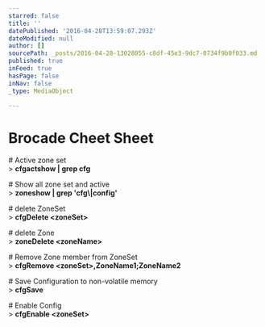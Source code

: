 ```yaml
---
starred: false
title: ''
datePublished: '2016-04-28T13:59:07.293Z'
dateModified: null
author: []
sourcePath: _posts/2016-04-28-13028055-c8df-45e3-9dc7-0734f9b0f033.md
published: true
inFeed: true
hasPage: false
inNav: false
_type: MediaObject

---
```

# Brocade Cheet Sheet

\# Active zone set  
\> **cfgactshow | grep cfg**

\# Show all zone set and active  
\> **zoneshow | grep 'cfg\\|config'**

\# delete ZoneSet  
\> **cfgDelete <zoneSet\>**

\# delete Zone  
\> **zoneDelete <zoneName\>**

\# Remove Zone member from ZoneSet  
\> **cfgRemove <zoneSet\>,ZoneName1;ZoneName2**

\# Save Configuration to non-volatile memory  
\> **cfgSave**

\# Enable Config  
\> **cfgEnable <zoneSet\>**
